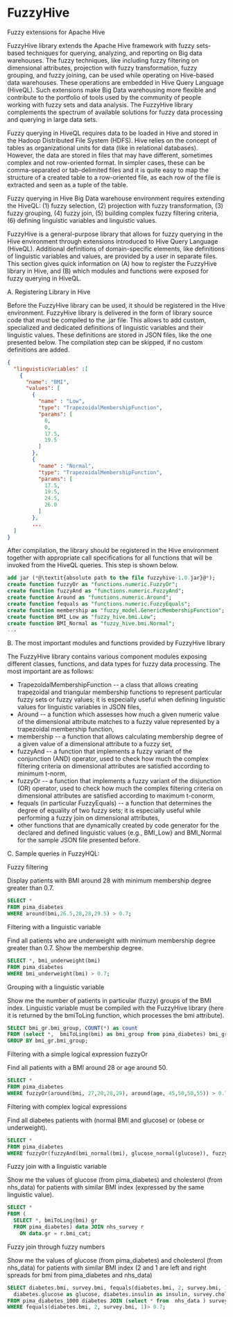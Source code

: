# FuzzyHive
Fuzzy extensions for Apache Hive

FuzzyHive library extends the Apache Hive framework with fuzzy sets-based techniques for querying, analyzing, and reporting on Big data warehouses. The fuzzy techniques, like including fuzzy filtering on dimensional attributes, projection with fuzzy transformation, fuzzy grouping, and fuzzy joining, can be used while operating on Hive-based data warehouses. These operations are embedded in Hive Query Language (HiveQL). Such extensions make Big Data warehousing more flexible and contribute to the portfolio of tools used by the community of people working with fuzzy sets and data analysis. The FuzzyHive library complements the spectrum of available solutions for fuzzy data processing and querying in large data sets.

Fuzzy querying in HiveQL requires data to be loaded in Hive and stored in the Hadoop Distributed File System (HDFS). Hive relies on the concept of tables as organizational units for data (like in relational databases). However, the data are stored in files that may have different, sometimes complex and not row-oriented format. In simpler cases, these can be comma-separated or tab-delimited files and it is quite easy to map the structure of a created table to a row-oriented file, as each row of the file is extracted and seen as a tuple of the table.

Fuzzy querying in Hive Big Data warehouse environment requires extending the HiveQL: (1) fuzzy selection, (2) projection with fuzzy transformation, (3) fuzzy grouping, (4) fuzzy join, (5) building complex fuzzy filtering criteria, (6) defining linguistic variables and linguistic values.

FuzzyHive is a general-purpose library that allows for fuzzy querying in the Hive environment through extensions introduced to Hive Query Language (HiveQL). Additional definitions of domain-specific elements, like definitions of linguistic variables and values, are provided by a user in separate files. This section gives quick information on (A) how to register the FuzzyHive library in Hive, and (B) which modules and functions were exposed for fuzzy querying in HiveQL.

A. Registering Library in Hive

Before the FuzzyHive library can be used, it should be registered in the Hive environment. FuzzyHive library is delivered in the form of library source code that must be compiled to the .jar file. This allows to add custom, specialized and dedicated definitions of linguistic variables and their linguistic values. These definitions are stored in JSON files, like the one presented below. The compilation step can be skipped, if no custom definitions are added. 

```JSON
{
  "linguisticVariables" :[
    {
      "name": "BMI",
      "values": [
        {
          "name" : "Low",
          "type": "TrapezoidalMembershipFunction",
          "params": [
            0,
            0,
            17.5,
            19.5
          ]
        },
        {
          "name" : "Normal",
          "type": "TrapezoidalMembershipFunction",
          "params": [
            17.5,
            19.5,
            24.5,
            26.0
          ]
        },
        ...
  ]
}
```
After compilation, the library should be registered in the Hive environment together with appropriate call specifications for all functions that will be invoked from the HiveQL queries. This step is shown below.

```SQL
add jar (*@\textit{absolute path to the file fuzzyhive-1.0.jar}@*);
create function fuzzyOr as "functions.numeric.FuzzyOr";
create function fuzzyAnd as "functions.numeric.FuzzyAnd";
create function Around as "functions.numeric.Around";
create function fequals as "functions.numeric.FuzzyEquals";
create function membership as "fuzzy_model.GenericMembershipFunction";
create function BMI_Low as "fuzzy_hive.bmi.Low";
create function BMI_Normal as "fuzzy_hive.bmi.Normal";
...
```

B. The most important modules and functions provided by FuzzyHive library

The FuzzyHive library contains various component modules exposing different classes, functions, and data types for fuzzy data processing. The most important are as follows:
- TrapezoidalMembershipFunction -- a class that allows creating trapezoidal and triangular membership functions to represent particular fuzzy sets or fuzzy values; it is especially useful when defining linguistic values for linguistic variables in JSON files,
- Around -- a function which assesses how much a given numeric value of the dimensional attribute matches to a fuzzy value represented by a trapezoidal membership function,
- membership -- a function that allows calculating membership degree of a given value of a dimensional attribute to a fuzzy set,
- fuzzyAnd -- a function that implements a fuzzy variant of the conjunction (AND) operator, used to check how much the complex filtering criteria on dimensional attributes are satisfied according to minimum t-norm,
- fuzzyOr -- a function that implements a fuzzy variant of the disjunction (OR) operator, used to check how much the complex filtering criteria on dimensional attributes are satisfied according to maximum t-conorm,
- fequals (in particular FuzzyEquals) -- a function that determines the degree of equality of two fuzzy sets; it is especially useful while performing a fuzzy join on dimensional attributes,
- other functions that are dynamically created by code generator for the declared and defined linguistic values (e.g., BMI_Low} and BMI_Normal for the sample JSON file presented before.    

C. Sample queries in FuzzyHQL:

Fuzzy filtering

Display patients with BMI around 28 with minimum membership degree greater than 0.7.
```SQL
SELECT * 
FROM pima_diabetes 
WHERE around(bmi,26.5,28,28,29.5) > 0.7;
```

Filtering with a linguistic variable

Find all patients who are underweight with minimum membership degree greater than 0.7. Show the membership degree. 
```SQL
SELECT *, bmi_underweight(bmi) 
FROM pima_diabetes 
WHERE bmi_underweight(bmi) > 0.7;
```

Grouping with a linguistic variable

Show me the number of patients in particular (fuzzy) groups of the BMI index. Linguistic variable must be compiled with the FuzzyHive library (here it is returned by the bmiToLing function, which processes the bmi attribute). 
```SQL
SELECT bmi_gr.bmi_group, COUNT(*) as count 
FROM (select *,  bmiToLing(bmi) as bmi_group from pima_diabetes) bmi_gr 
GROUP BY bmi_gr.bmi_group; 
```

Filtering with a simple logical expression fuzzyOr

Find all patients with a BMI around 28 or age around 50.
```SQL
SELECT * 
FROM pima_diabetes 
WHERE fuzzyOr(around(bmi, 27,28,28,29), around(age, 45,50,50,55)) > 0.7;
```

Filtering with complex logical expressions 

Find all diabetes patients with (normal BMI and glucose) or (obese or underweight).
```SQL
SELECT * 
FROM pima_diabetes 
WHERE fuzzyOr(fuzzyAnd(bmi_normal(bmi), glucose_normal(glucose)), fuzzyOr(bmi_obese(bmi), bmi_underweight(bmi)))> 0.7;
```

Fuzzy join with a linguistic variable 

Show me the values of glucose (from pima_diabetes) and cholesterol (from nhs_data) for patients with similar BMI index (expressed by the same linguistic value).
```SQL
SELECT * 
FROM (
  SELECT *, bmiToLing(bmi) gr 
  FROM pima_diabetes) data JOIN nhs_survey r 
    ON data.gr = r.bmi_cat; 
```

Fuzzy join through fuzzy numbers

Show me the values of glucose (from pima_diabetes) and cholesterol (from nhs_data) for patients with similar BMI index (2 and 1 are left and right spreads for bmi from pima_diabetes and nhs_data)
```SQL
SELECT diabetes.bmi, survey.bmi, fequals(diabetes.bmi, 2, survey.bmi, 1) as memberDegree, 
  diabetes.glucose as glucose, diabetes.insulin as insulin, survey.chol as cholesterol, survey.pulse as pulse 
FROM pima_diabetes_1000 diabetes JOIN (select * from  nhs_data ) survey  
WHERE fequals(diabetes.bmi, 2, survey.bmi, 1)> 0.7;
```
